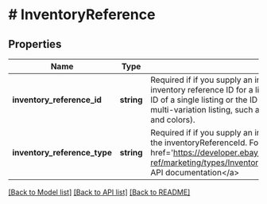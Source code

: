 # # InventoryReference

## Properties

Name | Type | Description | Notes
------------ | ------------- | ------------- | -------------
**inventory_reference_id** | **string** | Required if if you supply an inventoryReferenceType The seller&#39;s inventory reference ID for a listing. An inventory reference is either the ID of a single listing or the ID of the parent of an item group listing (a multi-variation listing, such as a shirt that is available in multiple sizes and colors). | [optional] 
**inventory_reference_type** | **string** | Required if if you supply an inventoryReferenceId Indicates the type of the inventoryReferenceId. For implementation help, refer to &lt;a href&#x3D;&#39;https://developer.ebay.com/devzone/rest/api-ref/marketing/types/InventoryReferenceTypeEnum.html&#39;&gt;eBay API documentation&lt;/a&gt; | [optional] 

[[Back to Model list]](../../README.md#documentation-for-models) [[Back to API list]](../../README.md#documentation-for-api-endpoints) [[Back to README]](../../README.md)


